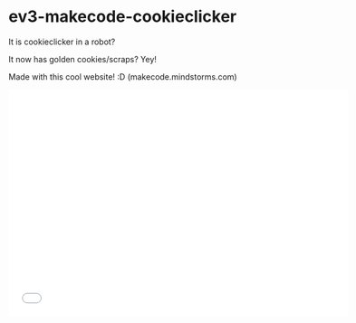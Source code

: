 # ev3-makecode-cookieclicker
It is cookieclicker in a robot?


It now has golden cookies/scraps? Yey!

Made with this cool website! :D (makecode.mindstorms.com)
<iframe src="makecode.mindstorms.com" style="border:0px #ffffff none;" name="Mindstorms" scrolling="no" frameborder="1" marginheight="0px" marginwidth="0px" height="400px" width="600px" allowfullscreen></iframe>
